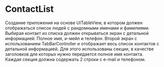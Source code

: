 # ContactList

Создание приложения на основе UITableView, в котором должен отображаться список людей с рандомными именами и фамилиями. Выбирая контакт из списка должен открываться экран с детальной информацией: Полное имя, и-мейл и телефон. Второй экран с использованием TabBarController и отображает весь список контактов с детальной информацией. Для этого использованы секции, в качестве заголовков для которых нужно передается полное имя контакта. Каждая секция должна содержать 2 строки с e-mail и телефоном.
